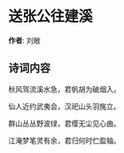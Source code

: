 # 送张公往建溪

**作者**: 刘敞

## 诗词内容

秋风驾流溪水急，君帆胡为破烟入。

仙人近约武夷会，汉祀山头羽旄立。

群山丛丛野波绿，君缨无尘见心曲。

江淹梦笔灵有余，君归何时伫盈轴。

